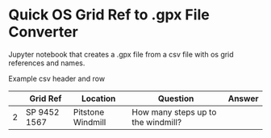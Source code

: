 # Quick OS Grid Ref to .gpx File Converter
Jupyter notebook that creates a .gpx file from a csv file with os grid references and names.

Example csv header and row

||Grid Ref|Location|Question|Answer|
|---|---|---|---|---|
|2|SP 9452 1567|Pitstone Windmill|How many steps up to the windmill?||